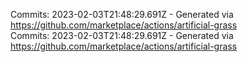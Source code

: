 Commits: 2023-02-03T21:48:29.691Z - Generated via https://github.com/marketplace/actions/artificial-grass
<br>
Commits: 2023-02-03T21:48:29.691Z - Generated via https://github.com/marketplace/actions/artificial-grass
<br>
